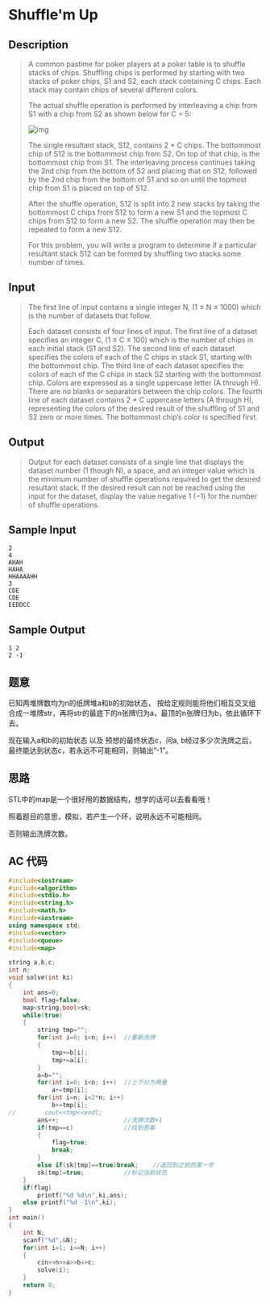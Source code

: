 # Shuffle'm Up

## **Description**

> A common pastime for poker players at a poker table is to shuffle stacks of chips. Shuffling chips is performed by starting with two stacks of poker chips, S1 and S2, each stack containing C chips. Each stack may contain chips of several different colors.
>
> The actual shuffle operation is performed by interleaving a chip from S1 with a chip from S2 as shown below for C = 5:
>
> ![img](http://poj.org/images/3087_1.png)
>
> The single resultant stack, S12, contains 2 * C chips. The bottommost chip of S12 is the bottommost chip from S2. On top of that chip, is the bottommost chip from S1. The interleaving process continues taking the 2nd chip from the bottom of S2 and placing that on S12, followed by the 2nd chip from the bottom of S1 and so on until the topmost chip from S1 is placed on top of S12.
>
> After the shuffle operation, S12 is split into 2 new stacks by taking the bottommost C chips from S12 to form a new S1 and the topmost C chips from S12 to form a new S2. The shuffle operation may then be repeated to form a new S12.
>
> For this problem, you will write a program to determine if a particular resultant stack S12 can be formed by shuffling two stacks some number of times.



## **Input**

> The first line of input contains a single integer N, (1 ≤ N ≤ 1000) which is the number of datasets that follow.
>
> Each dataset consists of four lines of input. The first line of a dataset specifies an integer C, (1 ≤ C ≤ 100) which is the number of chips in each initial stack (S1 and S2). The second line of each dataset specifies the colors of each of the C chips in stack S1, starting with the bottommost chip. The third line of each dataset specifies the colors of each of the C chips in stack S2 starting with the bottommost chip. Colors are expressed as a single uppercase letter (A through H). There are no blanks or separators between the chip colors. The fourth line of each dataset contains 2 * C uppercase letters (A through H), representing the colors of the desired result of the shuffling of S1 and S2 zero or more times. The bottommost chip’s color is specified first.



## **Output**

> Output for each dataset consists of a single line that displays the dataset number (1 though N), a space, and an integer value which is the minimum number of shuffle operations required to get the desired resultant stack. If the desired result can not be reached using the input for the dataset, display the value negative 1 (−1) for the number of shuffle operations.



## **Sample Input**

    2
    4
    AHAH
    HAHA
    HHAAAAHH
    3
    CDE
    CDE
    EEDDCC



## **Sample Output**

    1 2
    2 -1


## **题意**

已知两堆牌数均为n的纸牌堆a和b的初始状态， 按给定规则能将他们相互交叉组合成一堆牌str，再将str的最底下的n张牌归为a，最顶的n张牌归为b，依此循环下去。

现在输入a和b的初始状态 以及 预想的最终状态c，问a, b经过多少次洗牌之后，最终能达到状态c，若永远不可能相同，则输出”-1”。



## **思路**

STL中的map是一个很好用的数据结构，想学的话可以去看看哦！

照着题目的意思，模拟，若产生一个环，说明永远不可能相同。

否则输出洗牌次数。



## **AC 代码**

```cpp
#include<iostream>
#include<algorithm>
#include<stdio.h>
#include<string.h>
#include<math.h>
#include<iostream>
using namespace std;
#include<vector>
#include<queue>
#include<map>

string a,b,c;
int n;
void solve(int ki)
{
    int ans=0;
    bool flag=false;
    map<string,bool>sk;
    while(true)
    {
        string tmp="";
        for(int i=0; i<n; i++)  //重新洗牌
        {
            tmp+=b[i];
            tmp+=a[i];
        }
        a=b="";
        for(int i=0; i<n; i++)  //上下分为两叠
            a+=tmp[i];
        for(int i=n; i<2*n; i++)
            b+=tmp[i];
//        cout<<tmp<<endl;
        ans++;                  //洗牌次数+1
        if(tmp==c)              //找到答案
        {
            flag=true;
            break;
        }
        else if(sk[tmp]==true)break;    //返回到之前的某一步
        sk[tmp]=true;           //标记当前状态
    }
    if(flag)
        printf("%d %d\n",ki,ans);
    else printf("%d -1\n",ki);
}
int main()
{
    int N;
    scanf("%d",&N);
    for(int i=1; i<=N; i++)
    {
        cin>>n>>a>>b>>c;
        solve(i);
    }
    return 0;
}
```

